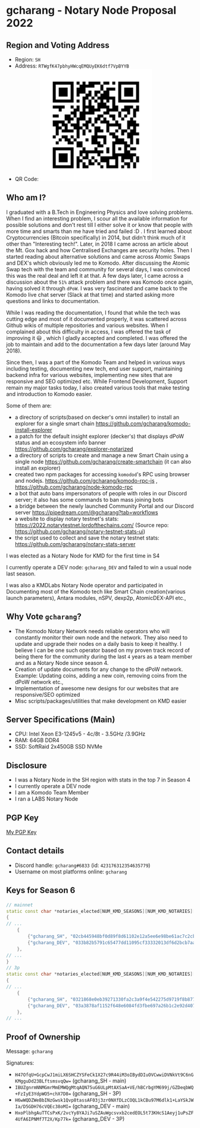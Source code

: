 # gcharang - Notary Node Proposal 2022

## Region and Voting Address

- Region: `SH`
- Address: `RTWgfK47pbhyHWcqEMQUyEK6dtf7VpBYYB`
- QR Code: ![gcharang Address QR](./qr-notary-2022-address-gcharang.png)

## Who am I?

I graduated with a B.Tech in Engineering Physics and love solving problems. When I find an interesting problem, I scour all the available information for possible solutions and don't rest till I either solve it or know that people with more time and smarts than me have tried and failed :D . I first learned about Cryptocurrencies (Bitcoin specifically) in 2014, but didn't think much of it other than "Interesting tech!". Later, in 2018 I came across an article about the Mt. Gox hack and how Centralised Exchanges are security holes. Then I started reading about alternative solutions and came across Atomic Swaps and DEX's which obviously led me to Komodo. After discussing the Atomic Swap tech with the team and community for several days, I was convinced this was the real deal and left it at that. A few days later, I came across a discussion about the `51%` attack problem and there was Komodo once again, having solved it through `dPoW`. I was very fascinated and came back to the Komodo live chat server (Slack at that time) and started asking more questions and links to documentation.

While I was reading the documentation, I found that while the tech was cutting edge and most of it documented properly, it was scattered across Github wikis of multiple repositories and various websites. When I complained about this difficulty in access, I was offered the task of improving it :smiley: , which I gladly accepted and completed. I was offered the job to maintain and add to the documentation a few days later (around May 2018).

Since then, I was a part of the Komodo Team and helped in various ways including testing, documenting new tech, end user support, maintaining backend infra for various websites, implementing new sites that are responsive and SEO optimized etc. While Frontend Development, Support remain my major tasks today, I also created various tools that make testing and introduction to Komodo easier.

Some of them are:

- a directory of scripts(based on decker's omni installer) to install an explorer for a single smart chain https://github.com/gcharang/komodo-install-explorer
- a patch for the default insight explorer (decker's) that displays dPoW status and an ecosystem info banner https://github.com/gcharang/explorer-notarized
- a directory of scripts to create and manage a new Smart Chain using a single node https://github.com/gcharang/create-smartchain (it can also install an explorer)
- created two npm packages for accessing `komodod`'s RPC using browser and nodejs. https://github.com/gcharang/komodo-rpc-js , https://github.com/gcharang/node-komodo-rpc
- a bot that auto bans impersonators of people with roles in our Discord server; it also has some commands to ban mass joining bots
- a bridge between the newly launched Community Portal and our Discord server https://pipedream.com/@gcharang?tab=workflows
- a website to display notary testnet's stats: https://2022.notarytestnet.lordofthechains.com/ (Source repo: https://github.com/gcharang/notary-testnet-stats-ui)
- the script used to collect and save the notary testnet stats: https://github.com/gcharang/notary-stats-server

I was elected as a Notary Node for KMD for the first time in S4

I currently operate a DEV node: `gcharang_DEV` and failed to win a usual node last season.

I was also a KMDLabs Notary Node operator and participated in Documenting most of the Komodo tech like Smart Chain creation(various launch parameters), Antara modules, nSPV, dexp2p, AtomicDEX-API etc.,

## Why Vote `gcharang`?

- The Komodo Notary Network needs reliable operators who will constantly monitor their own node and the network. They also need to update and upgrade their nodes on a daily basis to keep it healthy. I believe I can be one such operator based on my proven track record of being there for the community during the last `4` years as a team member and as a Notary Node since season 4.
- Creation of update documents for any change to the dPoW network. Example: Updating coins, adding a new coin, removing coins from the dPoW network etc.,
- Implementation of awesome new designs for our websites that are responsive/SEO optimized
- Misc scripts/packages/utilities that make development on KMD easier

## Server Specifications (Main)

- CPU: Intel Xeon E3-1245v5 - 4c/8t - 3.5GHz /3.9GHz
- RAM: 64GB DDR4
- SSD: SoftRaid 2x450GB SSD NVMe

## Disclosure

- I was a Notary Node in the SH region with stats in the top 7 in Season 4
- I currently operate a DEV node
- I am a Komodo Team Member
- I ran a LABS Notary Node

## PGP Key

[My PGP Key](./my-pgp-key.txt)

## Contact details

- Discord handle: `gcharang#6833` (id: `423176312354635779`)
- Username on most platforms online: `gcharang`

## Keys for Season 6

```cpp
// mainnet
static const char *notaries_elected[NUM_KMD_SEASONS][NUM_KMD_NOTARIES][2] =
{
// ...
    {
        {"gcharang_SH", "02cb445948bf0d89f8d61102e12a5ee6e98be61ac7c2cb9ba435219ea9db967117"}, // RGcGxTnVbaVUBVoh5yxDqscLFWgfdeWALS
        {"gcharang_DEV", "033b82b5791c65477dd11095cf33332013df6d2bcb7aa06a6dae5f7b22b6959b0b"}, // RGcG4Ei5mPCHaGYvHfmqXLg9wBk7PFb8Co
    },
// ...    
}
// 3p
static const char *notaries_elected[NUM_KMD_SEASONS][NUM_KMD_NOTARIES][2] =
{
// ...
    {
        {"gcharang_SH", "0321868e0eb39271330fa2c3a9f4e542275d9719f8b87773c5432448ab10d6943d"}, // RGcGe9dxpc4m6DqXge9wQr7sqVoyAs1Vho
        {"gcharang_DEV", "03a3878af1152f648e6084fd3fbe697a26b1c2e92d407dd96c375f45f7d3ca13bf"}, // RGcG9DNHKWVbjXm2GPMKMU9hkYvJWwweFo
    },
// ...    
```

## Proof of Ownership

Message: `gcharang`

Signatures:

- `H47OfqU+GcpCwJ1miLX6SHCZYSFeCk1X27c9R44iM3oIBydDIuOVCwwiDVNkVt9C6nGKMgguDd23BLftsmsvqQw=` (gcharang_SH - main)
- `IBUZgnrmNNMGmrMmEMWQgMtqAQN75uG6ULpMtAXSaA+VE/hBCrbgYM699j/GZDeqbWQ+FzIyE3YdpWO5+chX7D8=` (gcharang_SH - 3P)
- `H6wWQDZWeBbINzGwsk1Qvp8tassAF03j3zr0NXfDLzCOQL1kCBu97M6dlk1+LaYSkJWIa/D5GDH76cVQEc38oMI=` (gcharang_DEV - main)
- `HxoPlbhgAuTTCsPxK/2vcYy8YAJi7uSZAuWgcsvxb2cedEOL5t73KHcS1Aeyj1uPsZF4UfA6IPNMf7T2X/Kp77k=` (gcharang_DEV - 3P)
